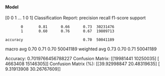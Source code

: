 #### Model
[0 0 1 ... 1 0 1]
Classification Report:
              precision    recall  f1-score   support

           0       0.81      0.66      0.73  30231476
           1       0.60      0.76      0.67  19809713

    accuracy                           0.70  50041189
   macro avg       0.70      0.71      0.70  50041189
weighted avg       0.73      0.70      0.71  50041189

Accuracy: 0.7019766456788227
Confusion Matrix:
[[19981441 10250035]
 [ 4663408 15146305]]
Confusion Matrix (%):
[[39.92998847 20.48319635]
 [ 9.31913908 30.26767609]]
